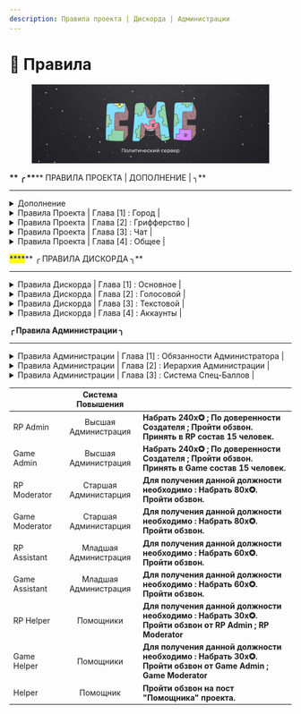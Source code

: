 ```yaml
---
description: Правила проекта | Дискорда | Администрации
---
```


# 📒 Правила

<figure><img src=".gitbook/assets/Oblozhka (1).jpg" alt=""><figcaption></figcaption></figure>

&#x20;                                         <mark style="color:blue;">****</mark>**       ╭ **<mark style="color:blue;">****</mark>** ПРАВИЛА ПРОЕКТА | ДОПОЛНЕНИЕ | ╮**

****

<details>

<summary>Дополнение</summary>



* CountryMC игровой проект предназначеный для геймплея, и отдыха, он не несет в себе коммерческой деятельности.
* Игра на CountryMC является бесплатной, дополнения к геймплею за настоящие деньги ( Донат ), является лишь желанием игрока.
* CountryMC находиться вне политики, обсуждение мировой напряженности, и каких либо вооруженных конфликтов в мире, будет пресекаться Администраций.
* В случае если Администрация наказала Игрока, у игрока есть 24 часа на обжалование своего наказания. Администрация не имеет право наказывать игрока без доказательств. Во время разборок, Администратор обязан предоставить доказательства нарушения.
* CountryMC не поддерживает политику антисеметизма, Нацизма, Фашизма, Неонацизма, или какое либо проявление негатива к национальностям, и государствам.
* На проекте запрещено упоминание запрещенных на территории России | Белоруссии организаций.
* Игроки на проекте имеют право создавать государства с их мнением о вероисповедания и идеологии, CountryMC является игровым проектом, а свобода игроков играющих на нем превыше всего.

</details>

<details>

<summary>Правила Проекта | Глава [1] : Город |</summary>



1. **Создание города в неприспособленных для этого местах.**\
   **   **<mark style="color:red;">****</mark>   <mark style="color:red;"></mark><mark style="color:red;">◦  Наказание : Удаление Города</mark>
2. **Создание города\союза с целью оскорбить кого либо, или несущий в себе шуточное\юмористическое название.**\
   **   **<mark style="color:red;">****</mark>   <mark style="color:red;"></mark><mark style="color:red;">◦ Наказание : Удаление Города\Религии</mark>
3. **Создание региона не примыкающего к основному региону города.**\
   **   **<mark style="color:red;">****</mark>   <mark style="color:red;"></mark><mark style="color:red;">◦ Наказание : Удаление Региона</mark>
4. **Окружение города с целью его полной блокады без разрешения создателя города, который вы окружаете.** <mark style="color:blue;">Исключение : Оповещение в группу ВК о проведении RP-ситуации ; Война.</mark>\ <mark style="color:blue;"></mark>   <mark style="color:red;">****</mark>   <mark style="color:red;"></mark><mark style="color:red;">◦ Наказание : Удаление Региона</mark>
5. **Создание регионов проходящих через крупные Реки, Проливы, Океаны и совмещенных с другим регионом города.**\
   &#x20;  <mark style="color:red;">****</mark>   <mark style="color:red;"></mark><mark style="color:red;">◦ Наказание : Удаление Региона</mark>
6. **Создание твинк-городов. Исключение: территории, на которые никто не претендует**\
   ****<mark style="color:red;">◦  Наказание : Удаление Города</mark>
7. **Создание города с  нечитаемыми буквами\символами.**\
   ****<mark style="color:red;">◦  Наказание : Удаление Города</mark>
8. **Создание НОН-РП постройки: постройки в воздухе без опоры, мап-арты и т.д**\
   <mark style="color:red;">◦  Наказание : Удаление Постройки</mark>

</details>

<details>

<summary>Правила Проекта | Глава [2] : Грифферство |</summary>



1. **Вступление в город с целью воровства ресурсов города**\
   **   **<mark style="color:red;">****</mark>   <mark style="color:red;"></mark><mark style="color:red;">◦  Наказание : Бан от 2 до 30 дней</mark>
2. **Порча ландшафта на территории\за территорией города, надеваемая часть которого является более 15%.**\
   ****<mark style="color:red;">◦  Наказание : Бан от 2 до 5 дней</mark>
3. **Создание построек на территории\за территорией города цель которых является : оскорбить, унизить, ухудшить внешнее состояние карты**\
   ****<mark style="color:red;">◦  Наказание : Бан от 2 до 5 дней</mark>
4. **Убийство НПС(жителей), животных другого города. **<mark style="color:blue;">**Исключение : Во время войны или если в городе включено ПВП**</mark>\
   ****<mark style="color:red;">◦  Наказание : Бан от 2 до 5 дней</mark>
5. **Создание построек предназначенных для убийства (Трапка, Ловушка и т.д ).** Исключение : Создание Трапки во время войны.\
   <mark style="color:red;">◦  Наказание : Бан от 1 до 10 дней</mark>
6. **Блокирование выхода из порталов.**\
   ****<mark style="color:red;">◦  Наказание : Бан от 10 до 30 дней</mark>
7. **Любой другой способ воровства ресурсов/разрушения блоков/убийства мобов и НПС в другом городе без разрешения мэра этого города.**\
   <mark style="color:red;">◦  Наказание : Бан от 2 до 30 дней</mark>
8. **Убийство игроков в их городе.** <mark style="color:blue;">**Исключение : Во время войны или если в городе включено ПВП**</mark>\
   <mark style="color:red;">◦  Наказание : Бан от нескольких часов до 5 дней</mark>

</details>

<details>

<summary>Правила Проекта | Глава [3] : Чат |</summary>



1. **Злоупотребление КАПСом.**\
   ****<mark style="color:red;">◦  Наказание : Мут от 20 до 40 минут</mark>
2. **Оскорбление игроков.**\
   ****<mark style="color:red;">◦  Наказание : Мут от 20 до 40 минут</mark>
3. **Оскорбление проекта.**\
   ****<mark style="color:red;">◦  Наказание : Бан от 10 до ∞</mark>
4. **Выдача себя за другого человека.**\
   ****<mark style="color:red;">◦  Наказание : Мут от 6 до 24 часов</mark>
5. &#x20;**Вводить игроков в заблуждение.**\
   ****<mark style="color:red;">◦  Наказание : Мут от 20 до 40 минут</mark>
6. **Флуд ( Более 3-х одинаковых сообщений ), или сообщений несущие в себе смысл прошлого сообщения. Так-же флуд с дублирующим прошлым предложением, и началом следующего с таким же дублированием.**\
   ****<mark style="color:red;">◦  Наказание : Мут от 20 до 40 минут | Повторное x2 |</mark>
7. **Попрошайничество.**\
   ****<mark style="color:red;">◦  Наказание : Мут от 10 до 30 минут</mark>
8. **Оскорбление родных. Дополнение : Упоминание родных. 50% от наказания.**\
   ****<mark style="color:red;">◦  Наказание : Мут от 40 до 120 минут</mark>
9. **Разжигание межнациональных розней.**\
   ****<mark style="color:red;">◦  Наказание : Мут от 80 до 160 минут</mark>

****\
****

</details>

<details>

<summary>Правила Проекта | Глава [4] : Общее |</summary>



1. **Использование постороннего ПО помогающего облегчить геймплей.**\
   **   **<mark style="color:red;">****</mark>   <mark style="color:red;"></mark><mark style="color:red;">◦  Наказание : Бан от 1 до 5 недель.</mark>
2. **Ники содержащие в себе непристойную\оскорбительную суть.**\
   **   **<mark style="color:red;">****</mark>   <mark style="color:red;"></mark><mark style="color:red;">◦  Наказание : Бан ∞</mark>
3. **Любое содействие нарушившим правила сервера игрокам.**\
   **   **<mark style="color:red;">****</mark>   <mark style="color:red;"></mark><mark style="color:red;">◦  Наказание : Бан от 1 до 5 недель.</mark>
4. **Попытка обхода бана.**\
   **   **<mark style="color:red;">****</mark>   <mark style="color:red;"></mark><mark style="color:red;">◦  Наказание : Бан от 1 до 5 недель.</mark>
5. **Использование недоработок сервера. Возможность избежать бана : Написать о баге в** [**БагЧек**](https://docs.google.com/forms/d/e/1FAIpQLSdiccGRQI0P29jXvhY-JZXBddqQD58pM\_pUzyW2RPtjOzRHiA/viewform)**.** со всеми подробностями бага\
   **   **<mark style="color:red;">****</mark>   <mark style="color:red;"></mark><mark style="color:red;">◦  Наказание : Бан от 1 до 5 недель.</mark>
6. **Использоание авто рыбалки.**\
   &#x20;**  **<mark style="color:red;">****</mark> <mark style="color:red;"></mark><mark style="color:red;">◦  Наказание : Кик с сервера ; конфискация всех вещей.</mark>&#x20;
7. **Использование недоработок правил проекта, с целью их обхода.**\
   **   **<mark style="color:red;">****</mark>   <mark style="color:red;"></mark><mark style="color:red;">◦  Наказание : Бан от 1 до 5 недель.</mark>
8. **Реклама другого проекта.**\
   **   **<mark style="color:red;">****</mark>   <mark style="color:red;"></mark><mark style="color:red;">◦  Наказание : Бан ∞</mark>
9. **Рецидив, многочисленные нарушения ; жалобы, идущие на одного игрока.**\
   **   **<mark style="color:red;">****</mark>   <mark style="color:red;"></mark><mark style="color:red;">◦  Наказание : Бан на 5 дней</mark>
10. **Создание механизмов, построек(и тд) способных снизить стабильность работы сервера.**\
    &#x20;  <mark style="color:red;">****</mark>   <mark style="color:red;"></mark><mark style="color:red;">◦  Наказание : Бан ∞</mark>
11. **Попытка обмана Администрации \ Обман Администрации \ Обман игроков**\
    ** **<mark style="color:red;">****</mark> <mark style="color:red;"></mark><mark style="color:red;">◦  Наказание : Бан от 1 до 3 дней</mark>

</details>



&#x20;                                         <mark style="color:blue;">****</mark>**             ╭ ПРАВИЛА ДИСКОРДА ╮**

****

<details>

<summary>Правила Дискорда | Глава [1] : Основное |</summary>



* **При заходе на данный сервер вы принимаете все нижеперечисленные правила**
* **Незнание правил не освобождает вас от ответственности**
* **В случае если правила будут изменены, администрация дискорд не обязана будет сообщить об этом участникам дискорд**
* **Изменение правил вступают в силу после ее публикации**
* **В случае нарушение участника сервера повторно правил(а), помощники дискорд в праве умножить меру наказания.**
* **В случае обнаружения недоработки дискорд сервера, участник/помощник обязан сообщить о найденной им ошибке.**
* **В случае неправильно выданного наказания помощник обязан сообщить это старшей модерации, в случае если предупреждения не последовало, будет выдан выговор помощнику по серверу.**
* **В случае если помощник выдал наказание без какой либо на то причины, участник сервера, который был наказан может написать апелляцию на снятие наказания, и в случае если наказание было выдано неверно/без причины - Помощник будет нарушен.**
* **Обвинения человека в том что он якобы оскорбил ваши чувства (Обманывая Администрацию ) будет расценено как 2.10**

</details>

<details>

<summary>Правила Дискорда | Глава [2] : Голосовой |</summary>

1. **Вести себя неадекватно по отношении к другим участникам**\
   ** **<mark style="color:red;">****</mark> <mark style="color:red;"></mark><mark style="color:red;">◦  Наказание : Мут от 30 до 60 минут</mark>
2. **Использование программ позволяющий воспроизвести музыку в голосовой чат.**\
   ** **<mark style="color:red;">****</mark> <mark style="color:red;"></mark><mark style="color:red;">◦  Наказание : Мут от 30 до 60 минут</mark>
3. **Использование программ для изменения голоса.**\
   ****<mark style="color:red;">◦  Наказание : Мут от 30 до 60 минут</mark>
4. **Оскорбления Участника Проекта\Помощника Проекта\Владельца Проекта**\
   <mark style="color:red;">◦  Наказание : Мут от 60 до 120 минут | При наказание уточнение УП ; ПП ; ВП.</mark>
5. **Оскорблять родных Участника Проекта\Помощника Проекта\Владельца Проекта**\
   ****<mark style="color:red;">◦  Наказание : Мут от 120 до 240 минут | При наказание уточнение УП ; ПП ; ВП.</mark>
6. **Разводить/поддерживать конфликты.**\
   ** **<mark style="color:red;">****</mark> <mark style="color:red;"></mark><mark style="color:red;">◦  Наказание : Мут от 30 до 60 минут | Всем участникам конфликта |</mark>
7. **Разводить межнациональные розни.**\
   ****<mark style="color:red;">◦  Наказание : Мут от 120 до 240 минут</mark>
8. **Пропагандировать запрещенную на территории РФ ; Белоруссии организации**\
   <mark style="color:red;">◦  Наказание : Мут от 120 до 240 минут</mark>
9. **Пропагандировать свою идеологию другим, и настаивать на ее принятии.**\
   ****<mark style="color:red;">◦  Наказание : Мут от 120 до 240 минут</mark>
10. **Клеветать на участника.**\
    ****<mark style="color:red;">◦  Наказание : Мут от 60 до 120 минут</mark>

****



</details>

<details>

<summary>Правила Дискорда | Глава [3] : Текстовой | </summary>

1. **Флуд (Повторяющиеся сообщения с одинаковым смыслом )**\
   ** **<mark style="color:red;">****</mark> <mark style="color:red;"></mark><mark style="color:red;">◦  Наказание : Мут от 20 до 40 минут</mark>
2. **Чрезмерное использование CAPS**\
   ** **<mark style="color:red;">****</mark> <mark style="color:red;"></mark><mark style="color:red;">◦  Наказание : Мут от 20 до 40 минут</mark>
3. **Распространять порнографический материал**\
   ** **<mark style="color:red;">****</mark> <mark style="color:red;"></mark><mark style="color:red;">◦  Наказание : Мут от 60 до 120 минут</mark>
4. **Распространять ссылки на постороние сайты, с целью кражи данных/аккаунтов.**\
   ** **<mark style="color:red;">****</mark> <mark style="color:red;"></mark><mark style="color:red;">◦  Наказание : Бан ∞</mark>
5. **Попытка обмана игрока\Администратора**\
   ** **<mark style="color:red;">****</mark> <mark style="color:red;"></mark><mark style="color:red;">◦  Наказание : Мут от 120 до 240 минут</mark>
6. **Чрезмерно использовать @ (Упоминания)**\
   ** **<mark style="color:red;">****</mark> <mark style="color:red;"></mark><mark style="color:red;">◦  Наказание : Мут от 60 до 120 минут</mark>
7. **Оскорбления Участника Проекта\Помощника Проекта\Владельца Проекта**\
   ****<mark style="color:red;">◦  Наказание : Мут от 60 до 120 минут | При наказание уточнение УП ; ПП ; ВП.</mark>
8. **Прямые/косвенные угрозы участнику.**\
   ** **<mark style="color:red;">****</mark> <mark style="color:red;"></mark><mark style="color:red;">◦  Наказание : Мут от 60 до 120 минут</mark>

****

</details>

<details>

<summary>Правила Дискорда | Глава [4] : Аккаунты |</summary>

1. **Использование в имени дискорд аккаунта, слова способных оскорбить чувства человека**\
   ** **<mark style="color:red;">****</mark> <mark style="color:red;"></mark><mark style="color:red;">◦  Наказание : Смена Ника</mark>
2. **Использование в Нике нечитаемые символы.**\
   ** **<mark style="color:red;">****</mark> <mark style="color:red;"></mark><mark style="color:red;">◦  Наказание : Смена Ника</mark>
3. **Использование порнографического материала на основной фотографии (Аватарка)**\
   ** **<mark style="color:red;">****</mark> <mark style="color:red;"></mark><mark style="color:red;">◦  Наказание : Ограничения до смены фотографии (Аватарки)</mark>
4. **Использовать в описании аккаунта слова/предложение способных скоробить чувства человека.**\
   ** **<mark style="color:red;">****</mark> <mark style="color:red;"></mark><mark style="color:red;">◦  Наказание : Ограничения до смены описания</mark>
5. **Использовать фон аккаунта с порнографическим\жестоким материалом.**\
   ****<mark style="color:red;">◦  Наказание : Ограничения до смены фона</mark>

<mark style="color:red;"></mark>

****\
****\
****

</details>

&#x20;

&#x20;                                                             **╭ Правила Администрации ╮**

****

<details>

<summary>Правила Администрации | Глава [1] : Обязанности Администратора |</summary>



* **Администратор обязан уважительно относиться к игроку**
* **Администратор не имеет право запрашивать такие данные как : Пароль ; Email и другие данные личного характера**
* **Администратор вправе оставлять за собой выбирать наказание, ориентируясь на тяжесть содеянного**
* **Администратор в случае выполнения своих обязанностей, должен телепортироваться к игроку, адекватно и спокойно выслушать его проблему.**
* **Администратор вправе отклонить жалобу\просьбу игрока в случае если при выполнении жалобы\просьбы будут нарушены стабильность сервера Экономика\Геймплей\Рп процесс, или же если жалоба\просьба противоречит правилам сервера.**
* **Презумпция невиновности : Администратор обязан в случае выдачи наказания объяснить причину выдачи наказания, и в случае запроса доказательств, обязан предоставить их в удобном варианте для игрока : Загрузить на YouTube ; ВК и т.д**
* **Администратор вправе вызвать подозрительного игрока на проверку ПО, в случае вызыва игрока - он становиться подозреваемым, и не имеет право выходить из игры, но имеет право свернуть игру для перехода в Дискорд.**
* **Администратор является лицом проекта, нарушение со стороны Администратора недопустимы, в случае если Администратор нарушил правила проекта, выдавать наказание самому себе - ЗАПРЕЩЕНО, В случае нарушении со стороны Администратора, решать наказание будет старший состав.**
* **Администратор обязан проводить в игре более 3-х часов, а в неделю не менее 15-ти часов.**
* **Администратор вправе взять отпуск, при наличии уважительной причины. Также отпуск можно взять в случае хорошей работы, и предоставлении всех доказательств вашей работы.**
* **Запрос на отпуск необходимо писать лично Руководящему составу Администрации.**
* **Администратор в случае проверки подозреваемого на ПО, обязан записывать данный процесс.** \
  \


</details>

<details>

<summary>Правила Администрации | Глава [2] : Иерархия Администрации | </summary>



&#x20;                                ![](.gitbook/assets/bN5O2EcmW8o.jpg)



</details>

<details>

<summary>Правила Администрации | Глава [3] : Система Спец-Баллов |</summary>



**Получение спец-балла происходит каждый рабочий квартал, (15 ; 30). Получение спец-балла характеризуется хорошей работой со стороны Администратора. За 1 рабочий квартал можно получить 3 спец-балла, в случае если у вас было предупреждение\выговор, то спец-балл будет автоматически снят с вашего счёта по такому принципу : 1 спец-балл = снятию 1 предупреждения. Также в случае если у вас не было предупреждений и выговоров, то спец-балл можно будет потратить на следующие предметы :** \


* **Донат Валюта**
* **Спавнера**
* **Ключи от кейсов**
* **Портал в Энд.**
* **Снятие предупреждения**
* **Покупка привелегии**

\
\
**В случае ухода Администратора с поста, и если у него находился в распоряжении спец-балл то он будет автоматически снят. Передача спец-балла другому игроку\администратору - запрещена, спец-балл выдается за ваши заслуги, и передача его кому либо может поставить под сомнение вашу работу администратора. Нарушение со стороны администратора зная что у него есть 1 спец-балл - запрещено, в случае если такое произойдет то Администратор потеряет все свои ✪ и спец-баллы.**\
\


\


</details>

| ㅤ               |   Система Повышения   | ㅤ                                                                                                          |
| --------------- | :-------------------: | ---------------------------------------------------------------------------------------------------------- |
| RP Admin        |  Высшая Администрация | **Набрать 240x✪ ; По доверенности Создателя ; Пройти обзвон. Принять в RP состав 15 человек.**             |
| Game Admin      |  Высшая Администрация | **Набрать 240x✪ ; По доверенности Создателя ; Пройти обзвон. Принять в Game состав 15 человек.**           |
| RP Moderator    | Старшая Администарция | **Для получения данной должности необходимо : Набрать 80x✪. Пройти обзвон.**                               |
| Game Moderator  | Старшая Администарция | **Для получения данной должности необходимо : Набрать 80x✪. Пройти обзвон.**                               |
| RP Assistant    | Младшая Администрация | **Для получения данной должности необходимо : Набрать 60x✪.  Пройти обзвон.**                              |
| Game Assistant  | Младшая Администрация | **Для получения данной должности необходимо : Набрать 60x✪.  Пройти обзвон.**                              |
| RP Helper       |       Помощники       | **Для получения данной должности необходимо : Набрать 30x✪. Пройти обзвон от RP Admin ; RP Moderator**     |
| Game Helper     |       Помощники       | **Для получения данной должности необходимо : Набрать 30x✪. Пройти обзвон от Game Admin ; Game Moderator** |
| Helper          |        Помощник       | **Пройти обзвон на пост "Помощника" проекта.**                                                             |

